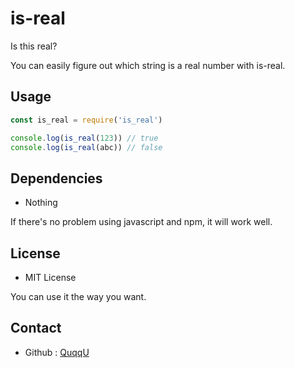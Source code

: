 # is-real

Is this real?

You can easily figure out which string is a real number with is-real.

## Usage

```js
const is_real = require('is_real')

console.log(is_real(123)) // true
console.log(is_real(abc)) // false
```

## Dependencies
- Nothing

If there's no problem using javascript and npm, it will work well.

## License
- MIT License

You can use it the way you want.

## Contact
- Github : [QuqqU](https://github.com/QuqqU)
